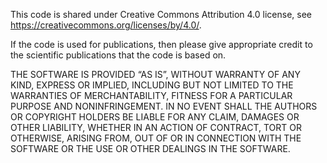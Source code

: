 This code is shared under Creative Commons Attribution 4.0 license, see https://creativecommons.org/licenses/by/4.0/.

If the code is used for publications, then please give appropriate credit to the scientific publications that the code is based on.

THE SOFTWARE IS PROVIDED “AS IS”, WITHOUT WARRANTY OF ANY KIND, EXPRESS OR IMPLIED, INCLUDING BUT NOT LIMITED TO THE WARRANTIES OF MERCHANTABILITY, FITNESS FOR A PARTICULAR PURPOSE AND NONINFRINGEMENT. IN NO EVENT SHALL THE AUTHORS OR COPYRIGHT HOLDERS BE LIABLE FOR ANY CLAIM, DAMAGES OR OTHER LIABILITY, WHETHER IN AN ACTION OF CONTRACT, TORT OR OTHERWISE, ARISING FROM, OUT OF OR IN CONNECTION WITH THE SOFTWARE OR THE USE OR OTHER DEALINGS IN THE SOFTWARE.

